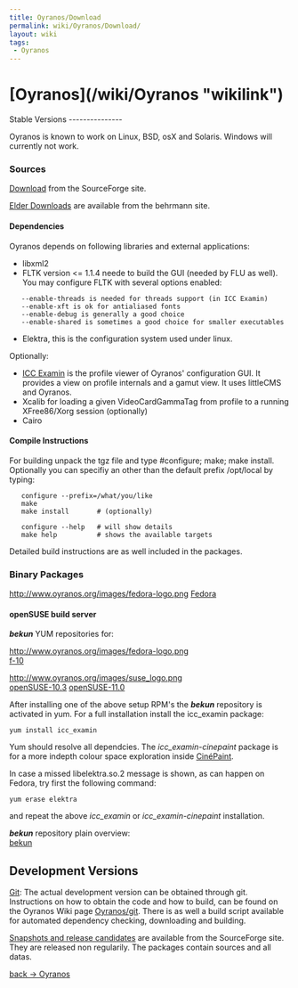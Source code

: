 ```yaml
---
title: Oyranos/Download
permalink: wiki/Oyranos/Download/
layout: wiki
tags:
 - Oyranos
---
```


<h1>
[Oyranos](/wiki/Oyranos "wikilink")

</h1>
Stable Versions
---------------

Oyranos is known to work on Linux, BSD, osX and Solaris. Windows will
currently not work.

### Sources

[Download](http://sourceforge.net/project/showfiles.php?group_id=177017&package_id=203716)
from the SourceForge site.

[Elder
Downloads](http://www.behrmann.name/index.php?option=com_content&task=view&id=34&Itemid=68)
are available from the behrmann site.

#### Dependencies

Oyranos depends on following libraries and external applications:

-   libxml2
-   FLTK version &lt;= 1.1.4 neede to build the GUI (needed by FLU as
    well). You may configure FLTK with several options enabled:

`   --enable-threads is needed for threads support (in ICC Examin)`  
`   --enable-xft is ok for antialiased fonts`  
`   --enable-debug is generally a good choice`  
`   --enable-shared is sometimes a good choice for smaller executables`

-   Elektra, this is the configuration system used under linux.

Optionally:

-   [ICC Examin](/wiki/ICC_Examin/Download "wikilink") is the profile viewer
    of Oyranos' configuration GUI. It provides a view on profile
    internals and a gamut view. It uses littleCMS and Oyranos.
-   Xcalib for loading a given VideoCardGammaTag from profile to a
    running XFree86/Xorg session (optionally)
-   Cairo

#### Compile Instructions

For building unpack the tgz file and type \#configure; make; make
install. Optionally you can specifiy an other than the default prefix
/opt/local by typing:

`   configure --prefix=/what/you/like`  
`   make`  
`   make install       # (optionally)`

`   configure --help   # will show details`  
`   make help          # shows the available targets`

Detailed build instructions are as well included in the packages.

### Binary Packages

<http://www.oyranos.org/images/fedora-logo.png>
[Fedora](https://admin.fedoraproject.org/pkgdb/packages/name/oyranos)

#### openSUSE build server

***bekun*** YUM repositories for:

<http://www.oyranos.org/images/fedora-logo.png>  
[f-10](https://www.oyranos.org/wiki/images/b/b0/Bekun-Fedora_10.rpm)

<http://www.oyranos.org/images/suse_logo.png>  
[openSUSE-10.3](https://www.oyranos.org/wiki/images/a/a7/Bekun-openSUSE_10.3.rpm)
[openSUSE-11.0](https://www.oyranos.org/wiki/images/0/02/Bekun-openSUSE_11.0.rpm)

After installing one of the above setup RPM's the ***bekun*** repository
is activated in yum. For a full installation install the icc\_examin
package:

`yum install icc_examin`

Yum should resolve all dependcies. The *icc\_examin-cinepaint* package
is for a more indepth colour space exploration inside
[CinéPaint](/wiki/CinePaint "wikilink").

In case a missed libelektra.so.2 message is shown, as can happen on
Fedora, try first the following command:

`yum erase elektra`

and repeat the above *icc\_examin* or *icc\_examin-cinepaint*
installation.

***bekun*** repository plain overview:  
[bekun](http://download.opensuse.org/repositories/home:/bekun/)

Development Versions
--------------------

[Git](/wiki/Oyranos/git "wikilink"): The actual development version can be
obtained through git. Instructions on how to obtain the code and how to
build, can be found on the Oyranos Wiki page
[Oyranos/git](/wiki/Oyranos/git "wikilink"). There is as well a build script
available for automated dependency checking, downloading and building.

[Snapshots and release
candidates](https://sourceforge.net/project/showfiles.php?group_id=177017)
are available from the SourceForge site. They are released non
regularily. The packages contain sources and all datas.

[back -&gt; Oyranos](/wiki/Oyranos "wikilink")
